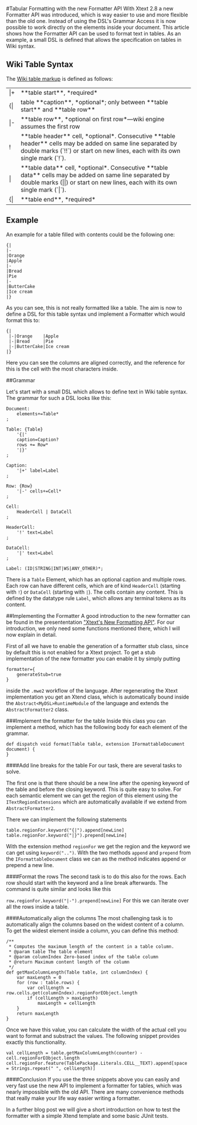 #Tabular Formatting with the new Formatter API
With Xtext 2.8 a new Formatter API was introduced, which is way easier to use and more flexible than the old one. 
Instead of using the DSL's Grammar Access it is now possible to work directly on the elements inside your document. This article shows how the Formatter API can be used to format text in tables. As an example, a small DSL is defined that allows the specification on tables in Wiki syntax.

## Wiki Table Syntax
The [Wiki table markup](https://www.mediawiki.org/wiki/Help:Tables) is defined as follows:
<table>
<tr><td>|+</td><td>**table start**, *required*</td></tr>
<tr><td>{|</td><td>table **caption**, *optional*; only between **table start** and **table row**</td></tr>
<tr><td>|-</td><td>**table row**, *optional on first row*—wiki engine assumes the first row</td></tr>
<tr><td>!</td><td>**table header** cell, *optional*. Consecutive **table header** cells may be added on same line separated by double marks (`!!`) or start on new lines, each with its own single mark (`!`).</td></tr>
<tr><td>|</td><td>**table data** cell, *optional*. Consecutive **table data** cells may be added on same line separated by double marks (||) or start on new lines, each with its own single mark (`|`).</td></tr>
<tr><td>{|</td><td>**table end**, *required*</td></tr>
</table>

## Example
An example for a table filled with contents could be the following one:

```
{|
|-
|Orange
|Apple
|-
|Bread
|Pie
|-
|ButterCake
|Ice cream 
|}
```

As you can see, this is not really formatted like a table. The aim is now to define a DSL for this table syntax und implement a Formatter which would format this to:

```
{|
 |-|Orange    |Apple
 |-|Bread     |Pie
 |-|ButterCake|Ice cream
|}
```

Here you can see the columns are aligned correctly, and the reference for this is the cell with the most characters inside.


##Grammar

Let's start with a small DSL which allows to define text in Wiki table syntax. The grammar for such a DSL looks like this:

```
Document:
	elements+=Table*
;

Table: {Table}
	'{|' 
	caption=Caption?
	rows += Row* 
	'|}'
;

Caption:
	'|+' label=Label
;

Row: {Row}
	'|-' cells+=Cell*
;

Cell:
	HeaderCell | DataCell
;

HeaderCell:
	'!' text=Label	
;

DataCell:
	'|' text=Label
;

Label: (ID|STRING|INT|WS|ANY_OTHER)*;
```

There is a `Table` Element, which has an optional caption and multiple rows. Each row can have
different cells, which are of kind `HeaderCell` (starting with `!`) or `DataCell` (starting with `|`). The cells contain any content. This is defined by the datatype rule `Label`, which allows any terminal tokens as its content.

##Implementing the Formatter
A good introduction to the new formatter can be found in the presententation ["Xtext's New Formatting API"](`http://www.slideshare.net/meysholdt/xtexts-new-formatter-api`). For our introduction, we only need some functions mentioned there, 
which I will now explain in detail. 

First of all we have to enable the generation of a formatter stub class, since by default this is not enabled for a Xtext project. To get a stub implementation of the new formatter you can enable it by simply putting 

```
formatter={
	generateStub=true
}
```

inside the `.mwe2` workflow of the language. After regenerating the Xtext implementation you get an Xtend class, which is automatically bound inside the `Abstract<MyDSL>RuntimeModule`
of the language and extends the `AbstractFormatter2` class. 

###Implement the formatter for the table
Inside this class you can implement a method, which has the following body for each element of the grammar.

```
def dispatch void format(Table table, extension IFormattableDocument document) {
}
```
####Add line breaks for the table
For our task, there are several tasks to solve. 

The first one is that there should be a new line after the opening keyword of the table and before the closing keyword. This is quite easy to solve. For each semantic element we can get the region of this element using the `ITextRegionExtensions` which are automatically available if we extend from `AbstractFormatter2`.

There we can implement the following statements

```
table.regionFor.keyword("{|").append[newLine]
table.regionFor.keyword("|}").prepend[newLine]
```

With the extension method `regionFor` we get the region and the keyword we can get using `keyword("..")`. With the two methods
`append` and `prepend` from the `IFormattableDocument` class we can as the method indicates append or prepend a new line.

####Format the rows
The second task is to do this also for the rows. Each row should start with the keyword and a line break afterwards. The command
is quite similar and looks like this 

```row.regionFor.keyword("|-").prepend[newLine]```
For this we can iterate over all the rows inside a table.

####Automatically align the columns
The most challenging task is to automatically align the columns based on the widest content of a column. 
To get the widest element inside a column, you can define this method:

```
/**
 * Computes the maximum length of the content in a table column.
 * @param table The table element
 * @param columnIndex Zero-based index of the table column
 * @return Maximum content length of the column
 */
def getMaxColumnLength(Table table, int columnIndex) {
	var maxLength = 0
	for (row : table.rows) {
		var cellLength = row.cells.get(columnIndex).regionForEObject.length
		if (cellLength > maxLength)
			maxLength = cellLength
	}
	return maxLength
}
```


Once we have this value, you can calculate the width of the actual cell you want to format and substract the values. 
The following snippet provides exactly this functionality.

```
val cellLength = table.getMaxColumnLength(counter) - cell.regionForEObject.length
cell.regionFor.feature(TablePackage.Literals.CELL__TEXT).append[space = Strings.repeat(" ", cellLength)]
```

####Conclusion
If you use the three snippets above you can easily and very fast use the new API to implement a formatter for tables, which was nearly impossible with the old API. There are many convenience methods that really make your life way easier writing a formatter.

In a further blog post we will give a short introduction on how to test the formatter with a simple Xtend template and some basic JUnit tests.
